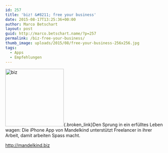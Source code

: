 ```yaml
---
id: 257
title: 'biz! &#8211; free your business'
date: 2015-08-17T13:25:36+00:00
author: Marco Betschart
layout: post
guid: http://marco.betschart.name/?p=257
permalink: /biz-free-your-business/
thumb_image: uploads/2015/08/free-your-business-256x256.jpg
tags:
  - Apps
  - Empfehlungen
---
```

[<img class=" size-full wp-image-259 alignleft" src="http://blog.marco.betschart.nameuploads/2015/08/biz.png" alt="biz" width="184" height="181" />](https://itunes.apple.com/de/app/biz!-free-your-business/id963507034){.broken_link}Den Sprung in ein erfülltes Leben wagen: Die iPhone App von Mandelkind unterstützt Freelancer in ihrer Arbeit, damit arbeiten Spass macht.

<http://mandelkind.biz>